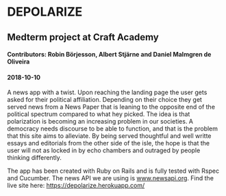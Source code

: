 # DEPOLARIZE
## Medterm project at Craft Academy
#### Contributors: Robin Börjesson, Albert Stjärne and Daniel Malmgren de Oliveira
#### 2018-10-10

A news app with a twist. Upon reaching the landing page the user gets asked for their political affiliation. Depending on their choice they get served news from a News Paper that is leaning to the opposite end of the political spectrum compared to what hey picked. The idea is that polarization is becoming an increasing problem in our societies. A democracy needs discourse to be able to function, and that is the problem that this site aims to alleviate. By being served thoughtful and well writte essays and editorials from the other side of the isle, the hope is that the user will not as locked in by echo chambers and outraged by people thinking differently.

The app has been created with Ruby on Rails and is fully tested with Rspec and Cucumber. The news API we are using is www.newsapi.org. Find the live site here: https://depolarize.herokuapp.com/
